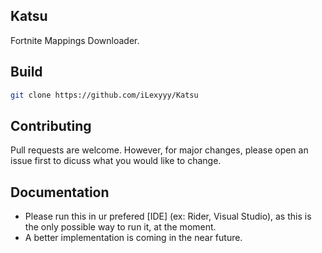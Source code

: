 ## Katsu




Fortnite Mappings Downloader.

## Build

```bash
git clone https://github.com/iLexyyy/Katsu
```

## Contributing
Pull requests are welcome. However, for major changes, please open an issue first to dicuss what you would like to change.

## Documentation

- Please run this in ur prefered [IDE] (ex: Rider, Visual Studio), as this is the only possible way to run it, at the moment.
- A better implementation is coming in the near future.
